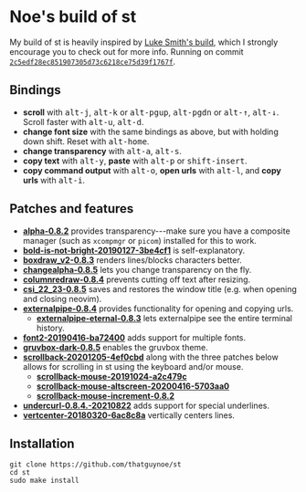 # Noe's build of st

My build of st is heavily inspired by [Luke Smith's build](https://github.com/LukeSmithxyz/st), which I strongly encourage you to check out for more info. Running on commit [`2c5edf28ec851907305d73c6218ce75d39f1767f`](https://git.suckless.org/st/commit/2c5edf28ec851907305d73c6218ce75d39f1767f.html).

## Bindings

* **scroll** with <kbd>alt-j</kbd>, <kbd>alt-k</kbd> or <kbd>alt-pgup</kbd>, <kbd>alt-pgdn</kbd> or <kbd>alt-↑</kbd>, <kbd>alt-↓</kbd>. Scroll faster with <kbd>alt-u</kbd>, <kbd>alt-d</kbd>.
* **change font size** with the same bindings as above, but with holding down shift. Reset with <kbd>alt-home</kbd>.
* **change transparency** with <kbd>alt-a</kbd>, <kbd>alt-s</kbd>.
* **copy text** with <kbd>alt-y</kbd>, **paste** with <kbd>alt-p</kbd> or <kbd>shift-insert</kbd>.
* **copy command output** with <kbd>alt-o</kbd>, **open urls** with <kbd>alt-l</kbd>, and **copy urls** with <kbd>alt-i</kbd>.

## Patches and features

* [**alpha-0.8.2**](https://st.suckless.org/patches/alpha/st-alpha-0.8.2.diff) provides transparency---make sure you have a composite manager (such as `xcompmgr` or `picom`) installed for this to work.
* [**bold-is-not-bright-20190127-3be4cf1**](https://st.suckless.org/patches/bold-is-not-bright/st-bold-is-not-bright-20190127-3be4cf1.diff) is self-explanatory.
* [**boxdraw_v2-0.8.3**](https://st.suckless.org/patches/boxdraw/st-boxdraw_v2-0.8.3.diff) renders lines/blocks characters better.
* [**changealpha-0.8.5**](https://github.com/LukeSmithxyz/st/commit/73a6020865607018f6442317e7f94fb5d54a7016) lets you change transparency on the fly.
* [**columnredraw-0.8.4**](https://github.com/nimaipatel/st/blob/master/patches/7672445bab01cb4e861651dc540566ac22e25812.diff) prevents cutting off text after resizing.
* [**csi_22_23-0.8.5**](https://st.suckless.org/patches/csi_22_23/st-csi_22_23-0.8.5.diff) saves and restores the window title (e.g. when opening and closing neovim).
* [**externalpipe-0.8.4**](https://st.suckless.org/patches/externalpipe/st-externalpipe-0.8.4.diff) provides functionality for opening and copying urls.
    * [**externalpipe-eternal-0.8.3**](https://st.suckless.org/patches/externalpipe/st-externalpipe-eternal-0.8.3.diff) lets externalpipe see the entire terminal history.
* [**font2-20190416-ba72400**](https://st.suckless.org/patches/font2/st-font2-20190416-ba72400.diff) adds support for multiple fonts.
* [**gruvbox-dark-0.8.5**](https://st.suckless.org/patches/gruvbox/st-gruvbox-dark-0.8.5.diff) enables the gruvbox theme.
* [**scrollback-20201205-4ef0cbd**](https://st.suckless.org/patches/scrollback/st-scrollback-20201205-4ef0cbd.diff) along with the three patches below allows for scrolling in st using the keyboard and/or mouse.
    * [**scrollback-mouse-20191024-a2c479c**](https://st.suckless.org/patches/scrollback/st-scrollback-mouse-20191024-a2c479c.diff)
    * [**scrollback-mouse-altscreen-20200416-5703aa0**](https://st.suckless.org/patches/scrollback/st-scrollback-mouse-altscreen-20200416-5703aa0.diff)
    * [**scrollback-mouse-increment-0.8.2**](https://st.suckless.org/patches/scrollback/st-scrollback-mouse-increment-0.8.2.diff)
* [**undercurl-0.8.4.-20210822**](https://st.suckless.org/patches/undercurl/st-undercurl-0.8.4-20210822.diff) adds support for special underlines.
* [**vertcenter-20180320-6ac8c8a**](https://st.suckless.org/patches/vertcenter/st-vertcenter-20180320-6ac8c8a.diff) vertically centers lines.

## Installation

```
git clone https://github.com/thatguynoe/st
cd st
sudo make install
```
